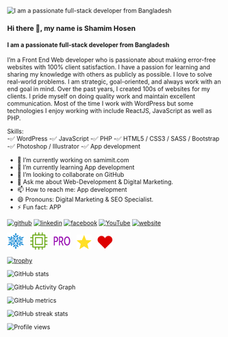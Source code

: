 
![I am a passionate full-stack developer from Bangladesh ](https://scontent.fjsr11-1.fna.fbcdn.net/v/t1.6435-9/240805484_2274446219357445_5251291789870668751_n.png?_nc_cat=103&ccb=1-5&_nc_sid=e3f864&_nc_ohc=-_ABMocTASoAX-YoGB1&_nc_ht=scontent.fjsr11-1.fna&oh=e802cb1bbd928b3b9fbdff2ec8f29997&oe=6170C717)
### Hi there 👋, my name is Shamim Hosen 
#### I am a passionate full-stack developer from Bangladesh 
I’m a Front End Web developer who is passionate about making error-free websites with 100% client satisfaction. I have a passion for learning and sharing my knowledge with others as publicly as possible. I love to solve real-world problems. I am strategic, goal-oriented, and always work with an end goal in mind. Over the past years, I created 100s of websites for my clients. I pride myself on doing quality work and maintain excellent communication. Most of the time I work with WordPress but some technologies I enjoy working with include ReactJS, JavaScript as well as PHP.



Skills:  
-✅ WordPress
-✅ JavaScript
-✅ PHP
-✅ HTML5 / CSS3 / SASS / Bootstrap
-✅ Photoshop / Illustrator
-✅ App development 

- 🔭 I’m currently working on samimit.com 
- 🌱 I’m currently learning App development  
- 👯 I’m looking to collaborate on GitHub  
- 💬 Ask me about Web-Development & Digital Marketing. 
- 📫 How to reach me: App development  
- 😄 Pronouns: Digital Marketing & SEO Specialist. 
- ⚡ Fun fact: APP 


[<img src='https://cdn.jsdelivr.net/npm/simple-icons@3.0.1/icons/github.svg' alt='github' height='40'>](https://github.com/https://github.com/shamimhosenn)  [<img src='https://cdn.jsdelivr.net/npm/simple-icons@3.0.1/icons/linkedin.svg' alt='linkedin' height='40'>](https://www.linkedin.com/in/https://www.linkedin.com/in/shamim-hosen-70073418a//)  [<img src='https://cdn.jsdelivr.net/npm/simple-icons@3.0.1/icons/facebook.svg' alt='facebook' height='40'>](https://www.facebook.com/https://www.facebook.com/seymrezashamim/)  [<img src='https://cdn.jsdelivr.net/npm/simple-icons@3.0.1/icons/youtube.svg' alt='YouTube' height='40'>](https://www.youtube.com/channel/https://www.youtube.com/channel/UCNytrr-N3phwyv9NHS76vFw)  [<img src='https://cdn.jsdelivr.net/npm/simple-icons@3.0.1/icons/icloud.svg' alt='website' height='40'>](https://samimit.com/)  

<a href='https://archiveprogram.github.com/'><img src='https://raw.githubusercontent.com/acervenky/animated-github-badges/master/assets/acbadge.gif' width='40' height='40'></a> <a href='https://docs.github.com/en/developers'><img src='https://raw.githubusercontent.com/acervenky/animated-github-badges/master/assets/devbadge.gif' width='40' height='40'></a> <a href='https://github.com/pricing'><img src='https://raw.githubusercontent.com/acervenky/animated-github-badges/master/assets/pro.gif' width='40' height='40'></a> <a href='https://stars.github.com/'><img src='https://raw.githubusercontent.com/acervenky/animated-github-badges/master/assets/starbadge.gif' width='35' height='35'></a> <a href='https://docs.github.com/en/github/supporting-the-open-source-community-with-github-sponsors'><img src='https://raw.githubusercontent.com/acervenky/animated-github-badges/master/assets/sponsorbadge.gif' width='35' height='35'></a> 

[![trophy](https://github-profile-trophy.vercel.app/?username=https://github.com/shamimhosenn)](https://github.com/ryo-ma/github-profile-trophy)

![GitHub stats](https://github-readme-stats.vercel.app/api?username=https://github.com/shamimhosenn&show_icons=true)  

![GitHub Activity Graph](https://activity-graph.herokuapp.com/graph?username=https://github.com/shamimhosenn)  

![GitHub metrics](https://metrics.lecoq.io/https://github.com/shamimhosenn)  

![GitHub streak stats](https://github-readme-streak-stats.herokuapp.com/?user=https://github.com/shamimhosenn)  

![Profile views](https://gpvc.arturio.dev/https://github.com/shamimhosenn)  
